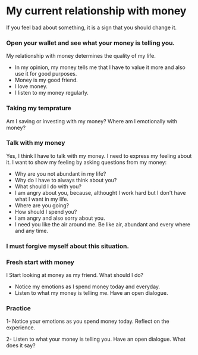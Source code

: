 # My current relationship with money

If you feel bad about something, it is a sign that you should change it.

### Open your wallet and see what your money is telling you.

My relationship with money determines the quality of my life.

- In my opinion, my money tells me that I have to value it more and also use it for good purposes.
- Money is my good friend.
- I love money.
- I listen to my money regularly.

### Taking my temprature

Am I saving or investing with my money?
Where am I emotionally with money?

### Talk with my money

Yes, I think I have to talk with my money. I need to express my feeling about it. I want to show my feeling by asking questions from my money:

- Why are you not abundant in my life?
- Why do I have to always think about you?
- What should I do with you?
- I am angry about you, because, althought I work hard but I don't have what I want in my life.
- Where are you going?
- How should I spend you?
- I am angry and also sorry about you.
- I need you like the air around me. Be like air, abundant and every where and any time.

### I must forgive myself about this situation.

### Fresh start with money

I Start looking at money as my friend.
What should I do?

- Notice my emotions as I spend money today and everyday.
- Listen to what my money is telling me. Have an open dialogue.

### Practice

1- Notice your emotions as you spend money today. Reflect on the experience.

2- Listen to what your money is telling you. Have an open dialogue. What does it say?

